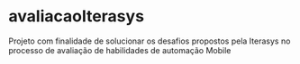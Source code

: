 # avaliacaoIterasys
Projeto com finalidade de solucionar os desafios propostos pela Iterasys no processo de avaliação de habilidades de automação Mobile

